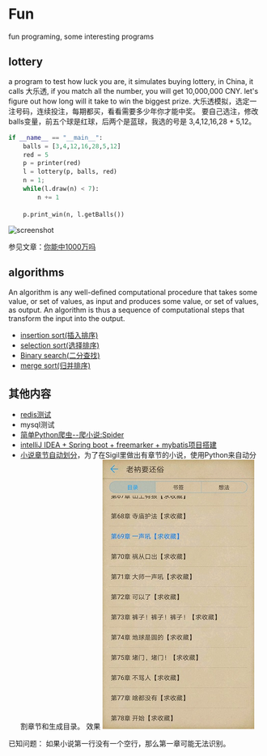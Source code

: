 # Fun
fun programing, some interesting programs

## lottery
a program to test how luck you are, it simulates buying lottery, in China, it calls 大乐透, if you match all the number, you will get 10,000,000 CNY.
let's figure out how long will it take to win the biggest prize.
大乐透模拟，选定一注号码，连续投注，每期都买，看看需要多少年你才能中奖。
要自己选注，修改balls变量，前五个球是红球，后两个是蓝球，我选的号是 3,4,12,16,28 + 5,12。
```python
if __name__ == "__main__":
	balls = [3,4,12,16,28,5,12]
	red = 5
	p = printer(red)
	l = lottery(p, balls, red)
	n = 1;
	while(l.draw(n) < 7):
		n += 1
	
	p.print_win(n, l.getBalls())
```
![screenshot](http://i67.tinypic.com/2ngh8wi.png)

参见文章：[你能中1000万吗](http://1few.com/fun-python-lottery)

## algorithms
An algorithm is any well-deﬁned computational procedure that takes some value, or set of values, as input and produces some value, or set of values, as output. An algorithm is thus a sequence of computational steps that transform the input into the output. 
* [insertion sort(插入排序)](http://1few.com/algorithm-insertion-sort/)
* [selection sort(选择排序)](http://1few.com/algorithm-selection-sort/)
* [Binary search(二分查找)](http://1few.com/algorithm-binary-search/)
* [merge sort(归并排序)](http://1few.com/algorithm-merge-sort/)

## 其他内容
* [redis测试](http://1few.com/install-redis-on-centos/)
* mysql测试
* [简单Python爬虫--爬小说:Spider](http://1few.com/python-crawler-v1/)
* [intelliJ IDEA + Spring boot + freemarker + mybatis项目搭建](http://1few.com/spring-boot-freemarker-mybatis-for-beginner)
* [小说章节自动划分](chapter-splitter/CharpterDetector.py)，为了在Sigil里做出有章节的小说，使用Python来自动分割章节和生成目录。
效果
![epub目录效果](chapter-splitter/screenshot.jpg "某本网络小说")

已知问题：
如果小说第一行没有一个空行，那么第一章可能无法识别。